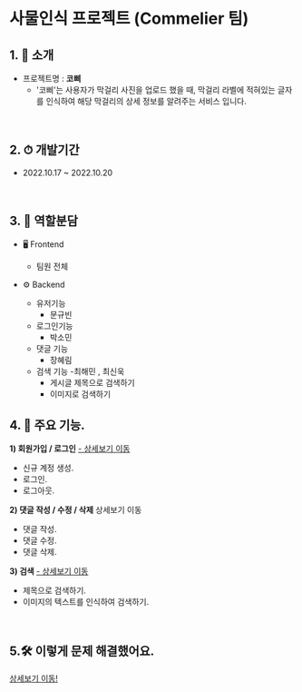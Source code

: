 # 사물인식 프로젝트 (Commelier 팀)

## 1. 🌈 소개
- 프로젝트명 : **코삐**
  - '코삐'는 사용자가 막걸리 사진을 업로드 했을 때, 막걸리 라벨에 적혀있는 글자를 인식하여 해당 막걸리의 상세 정보를 알려주는 서비스 입니다.

<br>

## 2. ⏱︎ 개발기간
- 2022.10.17 ~ 2022.10.20

<br>

## 3. 🐥 역할분담
- 🖥 Frontend
  - 팀원 전체

- ⚙ Backend 
  - 유저기능
    - 문규빈
  - 로그인기능 
    - 박소민
  - 댓글 기능
    - 장혜림
  - 검색 기능
    -최해민 , 최신욱
    - 게시글 제목으로 검색하기 
    - 이미지로 검색하기

## 4. 📂 주요 기능.

**1) 회원가입 / 로그인** <a href="">- 상세보기 이동</a>
  - 신규 계정 생성.
  - 로그인.
  - 로그아웃.

**2) 댓글 작성 / 수정 / 삭제** <a herf = "">상세보기 이동</a>
  - 댓글 작성.
  - 댓글 수정.
  - 댓글 삭제.

**3) 검색** <a href="">- 상세보기 이동</a>
  - 제목으로 검색하기.
  - 이미지의 텍스트를 인식하여 검색하기.


<br>

## 5.🛠️ 이렇게 문제 해결했어요.
<a href="">상세보기 이동!</a>
